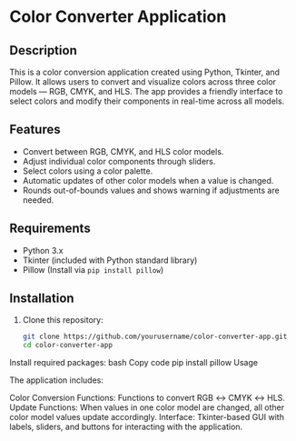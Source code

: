 # Color Converter Application

## Description
This is a color conversion application created using Python, Tkinter, and Pillow. It allows users to convert and visualize colors across three color models — RGB, CMYK, and HLS. The app provides a friendly interface to select colors and modify their components in real-time across all models.

## Features
- Convert between RGB, CMYK, and HLS color models.
- Adjust individual color components through sliders.
- Select colors using a color palette.
- Automatic updates of other color models when a value is changed.
- Rounds out-of-bounds values and shows warning if adjustments are needed.

## Requirements
- Python 3.x
- Tkinter (included with Python standard library)
- Pillow (Install via `pip install pillow`)

## Installation
1. Clone this repository:
   ```bash
   git clone https://github.com/yourusername/color-converter-app.git
   cd color-converter-app
Install required packages:
bash
Copy code
pip install pillow
Usage

The application includes:

Color Conversion Functions: Functions to convert RGB ↔ CMYK ↔ HLS.
Update Functions: When values in one color model are changed, all other color model values update accordingly.
Interface: Tkinter-based GUI with labels, sliders, and buttons for interacting with the application.
